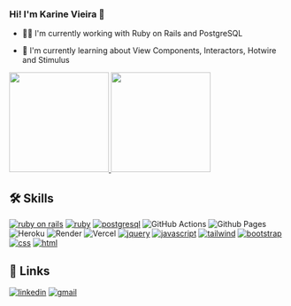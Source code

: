 ### Hi! I'm Karine Vieira 👋

- 👩‍💻 I'm currently working with Ruby on Rails and PostgreSQL

- 🧠 I'm currently learning about View Components, Interactors, Hotwire and Stimulus

<div>
  <a href="https://www.linkedin.com/in/karine-vieira-01886818a/" target="_blank">
    <img height="180em" src="https://github-readme-stats.vercel.app/api?username=karinevieira&show_icons=true&theme=dracula&include_all_commits=true&count_private=true" />
    <img height="180em" src="https://github-readme-stats.vercel.app/api/top-langs/?username=karinevieira&layout=compact&langs_count=16&theme=dracula" />
  </a>
</div>

## 🛠 Skills
[![ruby on rails](https://img.shields.io/badge/Ruby_on_Rails-CC0000?style=for-the-badge&logo=ruby-on-rails&logoColor=white)]()
[![ruby](https://img.shields.io/badge/Ruby-CC342D?style=for-the-badge&logo=ruby&logoColor=white)]()
[![postgresql](https://img.shields.io/badge/PostgreSQL-316192?style=for-the-badge&logo=postgresql&logoColor=white)]()
![GitHub Actions](https://img.shields.io/badge/github%20actions-%232671E5.svg?style=for-the-badge&logo=githubactions&logoColor=white)
![Github Pages](https://img.shields.io/badge/github%20pages-121013?style=for-the-badge&logo=github&logoColor=white)
![Heroku](https://img.shields.io/badge/heroku-%23430098.svg?style=for-the-badge&logo=heroku&logoColor=white)
![Render](https://img.shields.io/badge/Render-%46E3B7.svg?style=for-the-badge&logo=render&logoColor=white)
![Vercel](https://img.shields.io/badge/vercel-%23000000.svg?style=for-the-badge&logo=vercel&logoColor=white)
[![jquery](https://img.shields.io/badge/jQuery-0769AD?style=for-the-badge&logo=jquery&logoColor=white)]()
[![javascript](https://img.shields.io/badge/JavaScript-323330?style=for-the-badge&logo=javascript&logoColor=F7DF1E)]()
[![tailwind](https://img.shields.io/badge/Tailwind_CSS-38B2AC?style=for-the-badge&logo=tailwind-css&logoColor=white)]()
[![bootstrap](https://img.shields.io/badge/Bootstrap-563D7C?style=for-the-badge&logo=bootstrap&logoColor=white)]()
[![css](https://img.shields.io/badge/CSS3-1572B6?style=for-the-badge&logo=css3&logoColor=white)]()
[![html](https://img.shields.io/badge/HTML5-E34F26?style=for-the-badge&logo=html5&logoColor=white)]()


## 🔗 Links
[![linkedin](https://img.shields.io/badge/linkedin-0A66C2?style=for-the-badge&logo=linkedin&logoColor=white)](https://www.linkedin.com/in/karine-vieira-01886818a/)
[![gmail](https://img.shields.io/badge/Gmail-D14836?style=for-the-badge&logo=gmail&logoColor=white)](https://letterbird.co/karinevieira)
